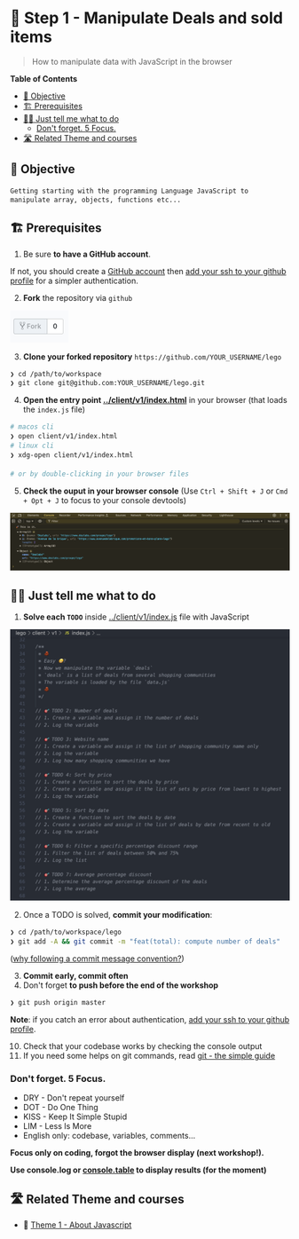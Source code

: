 # 🧱 Step 1 - Manipulate Deals and sold items

> How to manipulate data with JavaScript in the browser

<!-- START doctoc generated TOC please keep comment here to allow auto update -->
<!-- DON'T EDIT THIS SECTION, INSTEAD RE-RUN doctoc TO UPDATE -->
**Table of Contents**

- [🎯 Objective](#-objective)
- [🏗 Prerequisites](#%F0%9F%8F%97-prerequisites)
- [👩‍💻 Just tell me what to do](#%E2%80%8D-just-tell-me-what-to-do)
  - [Don't forget. 5 Focus.](#dont-forget-5-focus)
- [🛣️ Related Theme and courses](#-related-theme-and-courses)

<!-- END doctoc generated TOC please keep comment here to allow auto update -->


## 🎯 Objective

```
Getting starting with the programming Language JavaScript to manipulate array, objects, functions etc...
```

## 🏗 Prerequisites

1. Be sure **to have a GitHub account**.

If not, you should create a [GitHub account](https://github.com/join) then [add your ssh to your github profile](https://help.github.com/articles/connecting-to-github-with-ssh) for a simpler authentication.

2. **Fork** the repository via `github`

![fork](./img/fork.png)

3. **Clone your forked repository** `https://github.com/YOUR_USERNAME/lego`

```sh
❯ cd /path/to/workspace
❯ git clone git@github.com:YOUR_USERNAME/lego.git
```

4. **Open the entry point [../client/v1/index.html](../client/v1/index.html)** in your browser (that loads the `index.js` file)

```sh
# macos cli
❯ open client/v1/index.html
# linux cli
❯ xdg-open client/v1/index.html

# or by double-clicking in your browser files
```

5. **Check the ouput in your browser console** (Use `Ctrl + Shift + J` or `Cmd + Opt + J` to focus to your console devtools)

![console](./img/1-console.png)

## 👩‍💻 Just tell me what to do

1. **Solve each `TODO`** inside [../client/v1/index.js](../client/v1/index.js) file with JavaScript

![todo](./img/1-todo.png)


2. Once a TODO is solved, **commit your modification**:

```sh
❯ cd /path/to/workspace/lego
❯ git add -A && git commit -m "feat(total): compute number of deals"
```

([why following a commit message convention?](https://dev.to/chrissiemhrk/git-commit-message-5e21))

3. **Commit early, commit often**
4. Don't forget **to push before the end of the workshop**

```sh
❯ git push origin master
```

**Note**: if you catch an error about authentication, [add your ssh to your github profile](https://help.github.com/articles/connecting-to-github-with-ssh/).

10. Check that your codebase works by checking the console output
11. If you need some helps on git commands, read [git - the simple guide](http://rogerdudler.github.io/git-guide/)

### Don't forget. 5 Focus.

* DRY - Don't repeat yourself
* DOT - Do One Thing
* KISS - Keep It Simple Stupid
* LIM - Less Is More
* English only: codebase, variables, comments...

**Focus only on coding, forgot the browser display (next workshop!).**

**Use console.log or [console.table](https://developer.mozilla.org/en-US/docs/Web/API/Console/table) to display results (for the moment)**


## 🛣️ Related Theme and courses

* 🏁 [Theme 1 - About Javascript](https://github.com/92bondstreet/javascript-empire/blob/master/themes/1.md#about-javascript)
